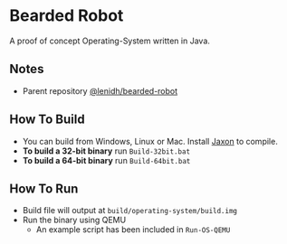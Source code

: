 # Bearded Robot
A proof of concept Operating-System written in Java.

## Notes
+ Parent repository [@lenidh/bearded-robot](https://github.com/lenidh/bearded-robot)

## How To Build
+ You can build from Windows, Linux or Mac. Install [Jaxon](https://konloch.com/Jaxon) to compile.
+ **To build a 32-bit binary** run `Build-32bit.bat`
+ **To build a 64-bit binary** run `Build-64bit.bat`

## How To Run
+ Build file will output at `build/operating-system/build.img`
+ Run the binary using QEMU
	+ An example script has been included in `Run-OS-QEMU`